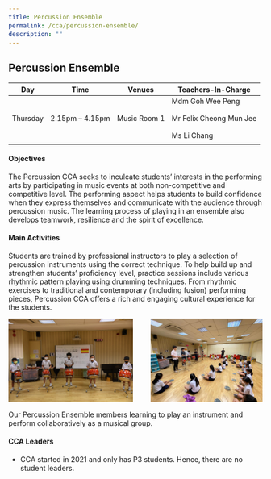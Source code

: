 ```yaml
---
title: Percussion Ensemble
permalink: /cca/percussion-ensemble/
description: ""
---
```

## Percussion Ensemble

| **Day** | **Time** | **Venues** | **Teachers-In-Charge** |
|:---:|---|---|---|
| Thursday | 2.15pm – 4.15pm | Music Room 1 | Mdm Goh Wee Peng<br><br>Mr Felix Cheong Mun Jee<br><br>Ms Li Chang |
|  |  |  |  |

#### Objectives

The Percussion CCA seeks to inculcate students’ interests in the performing arts by participating in music events at both non-competitive and competitive level. The performing aspect helps students to build confidence when they express themselves and communicate with the audience through percussion music. The learning process of playing in an ensemble also develops teamwork, resilience and the spirit of excellence.

#### Main Activities

Students are trained by professional instructors to play a selection of percussion instruments using the correct technique. To help build up and strengthen students’ proficiency level, practice sessions include various rhythmic pattern playing using drumming techniques. From rhythmic exercises to traditional and contemporary (including fusion) performing pieces, Percussion CCA offers a rich and engaging cultural experience for the students.

<img src="/images/Percussion Ensemble 1.jpg" style="width:49%" align=left>
<img src="/images/Percussion Ensemble 2.jpeg" style="width:44%" align=right>
<br clear="left"><br>
Our Percussion Ensemble members learning to play an instrument and perform collaboratively as a musical group.

#### CCA Leaders

*   CCA started in 2021 and only has P3 students. Hence, there are no student leaders.